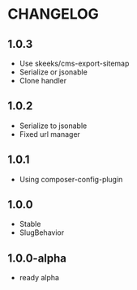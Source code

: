 CHANGELOG
==============

1.0.3
-----------------
 * Use skeeks/cms-export-sitemap
 * Serialize or jsonable
 * Clone handler
 
1.0.2
-----------------
 * Serialize to jsonable
 * Fixed url manager
 
1.0.1
-----------------
 * Using composer-config-plugin
 
1.0.0
-----------------
 * Stable
 * SlugBehavior

1.0.0-alpha
-----------------
 * ready alpha
